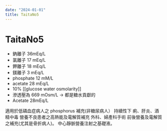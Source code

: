 ```yaml
---
date: "2024-01-01"
title: TaitaNo5
---
```


# TaitaNo5

* 鈉離子 36mEq/L
* 氯離子 17 mEq/L
* 鉀離子 18 mEq/L
* 鎂離子 3 mEq/L
* phosphate 12 mM/L
* acetate 28 mEq/L
* 10% [[glucose water osmolarity]]
* 滲透壓為 669 mOsm/L -> 都是糖水貢獻的
* Acetate 28mEq/L

適用於低磷血症病人之 phosphorus 補充(非糖尿病人）
持續性下 痢、肝炎、酒精中毒
營養不良患者之高熱能及電解質補充
外科、婦產科手術 前後營養及電解質之補充(尤其是骨折病人)。
中心靜脈營養注射之基礎液。
